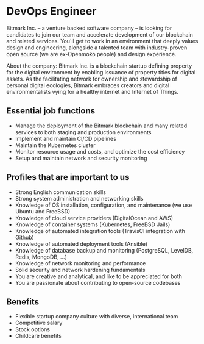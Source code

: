 # DevOps Engineer

Bitmark Inc. – a venture backed software company – is looking for candidates to join our team and accelerate development of our blockchain and related services. You'll get to work in an environment that deeply values design and engineering, alongside a talented team with industry-proven open source (we are ex-Openmoko people) and design experience.

About the company: Bitmark Inc. is a blockchain startup defining property for the digital environment by enabling issuance of property titles for digital assets. As the facilitating network for ownership and stewardship of personal digital ecologies, Bitmark embraces creators and digital environmentalists vying for a healthy internet and Internet of Things.

## Essential job functions

- Manage the deployment of the Bitmark blockchain and many related services to both staging and production environments
- Implement and maintain CI/CD pipelines
- Maintain the Kubernetes cluster
- Monitor resource usage and costs, and optimize the cost efficiency
- Setup and maintain network and security monitoring

## Profiles that are important to us

- Strong English communication skills
- Strong system administration and networking skills
- Knowledge of OS installation, configuration, and maintenance (we use Ubuntu and FreeBSD)
- Knowledge of cloud service providers (DigitalOcean and AWS)
- Knowledge of container systems (Kubernetes, FreeBSD Jails)
- Knowledge of automated integration tools (TravisCI integration with Github)
- Knowledge of automated deployment tools (Ansible)
- Knowledge of database backup and monitoring (PostgreSQL, LevelDB, Redis, MongoDB, …)
- Knowledge of network monitoring and performance
- Solid security and network hardening fundamentals
- You are creative and analytical, and like to be appreciated for both
- You are passionate about contributing to open-source codebases

## Benefits

- Flexible startup company culture with diverse, international team
- Competitive salary
- Stock options
- Childcare benefits

